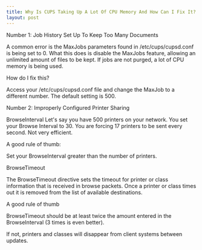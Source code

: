```yaml
---
title: Why Is CUPS Taking Up A Lot Of CPU Memory And How Can I Fix It?
layout: post
---
```


Number 1: Job History Set Up To Keep Too Many DocumentsA common error is the MaxJobs parameters found in /etc/cups/cupsd.conf is being set to 0. What this does is disable the MaxJobs feature, allowing an unlimited amount of files to be kept. If jobs are not purged, a lot of CPU memory is being used. How do I fix this?Access your /etc/cups/cupsd.conf file and change the MaxJob to a different number. The default setting is 500. Number 2: Improperly Configured Printer Sharing BrowseInterval 
Let's say you have 500 printers on your network. You set your Browse Interval to 30. You are forcing 17 printers to be sent every second. Not very efficient.   A good rule of thumb:  Set your BrowseInterval greater than the number of printers.   BrowseTimeout  The BrowseTimeout directive sets the timeout for printer or class information that is received in browse packets. Once a printer or class times out it is removed from the list of available destinations.    A good rule of thumb  BrowseTimeout should be at least twice the amount entered in the BrowseInterval (3 times is even better).  If not, printers and classes will disappear from client systems between updates.
